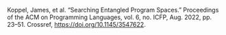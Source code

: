 Koppel, James, et al. “Searching Entangled Program Spaces.” Proceedings of the ACM on Programming Languages, vol. 6, no. ICFP, Aug. 2022, pp. 23–51. Crossref, <a href='https://doi.org/10.1145/3547622' target='_blank'>https://doi.org/10.1145/3547622</a>.
